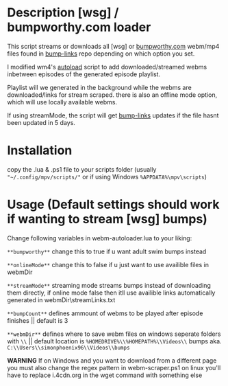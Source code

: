 #  Description [wsg] / bumpworthy.com loader
This script streams or downloads all [wsg] or [bumpworthy.com](bumpworthy.com) webm/mp4 files found in  [bump-links](https://github.com/SimonPhoenix96/random/tree/main/bump-links) repo depending on which option you set.

I modified wm4's [autoload](https://github.com/mpv-player/mpv/blob/master/TOOLS/lua/autoload.lua) script to add downloaded/streamed webms inbetween episodes of  the generated episode playlist.

Playlist will we generated in the background while the webms are downloaded/links for stream scraped. there is also an offline mode option, which will use locally available webms.

If using streamMode, the script will get [bump-links](https://github.com/SimonPhoenix96/random/tree/main/bump-links) updates if the file hasnt been updated in 5 days.

# Installation
copy the .lua & .ps1 file to your scripts folder (usually `"~/.config/mpv/scripts/"` or if using Windows `%APPDATA%\mpv\scripts`)

# Usage (Default settings should work if wanting to stream [wsg] bumps)

Change following variables in webm-autoloader.lua to your liking:

`**bumpworthy**` 
change this to true if u want adult swim bumps instead

`**onlineMode**` 
change this to false if u just want to use availible files in webmDir

`**streamMode**` 
streaming mode streams bumps instead of downloading them directly, if online mode false then itll use availible links automatically generated in webmDir\streamLinks.txt

`**bumpCount**` 
defines ammount of webms to be played after episode finishes || default is 3

`**webmDir**` 
defines where to save webm files on windows seperate folders with `\\` || default location is `%HOMEDRIVE%\\%HOMEPATH%\\Videos\\` bumps aka. `C:\\Users\\simonphoenix96\\Videos\\bumps`

**WARNING** 
If on Windows and you want to download from a different page you must also change the regex pattern in webm-scraper.ps1 on linux you'll have to replace i.4cdn.org in the wget command with something else 
